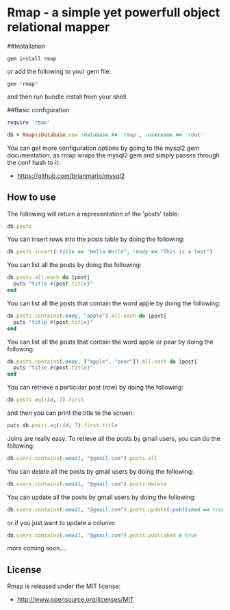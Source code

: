 
# Rmap - a simple yet powerfull object relational mapper



##Installation

```
gem install rmap
```
or add the following to your gem file:

```
gem 'rmap'
```
and then run bundle install from your shell.

##Basic configuration

```ruby
require 'rmap'

db = Rmap::Database.new :database => 'rmap', :username => 'root'
```
You can get more configuration options by going to the mysql2 gem documentation, as rmap wraps the mysql2 gem and simply passes through the conf hash to it:

* https://github.com/brianmario/mysql2

## How to use

The following will return a representation of the 'posts' table:

```ruby
db.posts
```
You can insert rows into the posts table by doing the following:

```ruby
db.posts.insert(:title => "Hello World", :body => "This is a test")
```

You can list all the posts by doing the following:

```ruby
db.posts.all.each do |post|
  puts "title #{post.title}"
end
```

You can list all the posts that contain the word apple by doing the following:

```ruby
db.posts.contains(:body, "apple").all.each do |post|
  puts "title #{post.title}"
end
```

You can list all the posts that contain the word apple or pear by doing the following:

```ruby
db.posts.contains(:body, ["apple", "pear"]).all.each do |post|
  puts "title #{post.title}"
end
```

You can retrieve a particular post (row) by doing the following:

```ruby
db.posts.eq(:id, 7).first
```

and then you can print the title to the screen:

```ruby
puts db.posts.eq(:id, 7).first.title
```

Joins are really easy. To retieve all the posts by gmail users, you can do the following:

```ruby
db.users.contains(:email, "@gmail.com").posts.all
```

You can delete all the posts by gmail users by doing the following:

```ruby
db.users.contains(:email, "@gmail.com").posts.delete
```

You can update all the posts by gmail users by doing the following:

```ruby
db.users.contains(:email, "@gmail.com").posts.update(:published => true)
```

or if you just want to update a column:

```ruby
db.users.contains(:email, "@gmail.com").posts.published = true
```

more coming soon....

## License

Rmap is released under the MIT license:

* http://www.opensource.org/licenses/MIT
